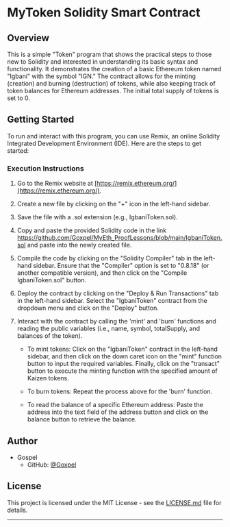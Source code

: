 # MyToken Solidity Smart Contract

## Overview

This is a simple "Token" program that shows the practical steps to those new to Solidity and interested in understanding its basic syntax and functionality. It demonstrates the creation of a basic Ethereum token named "Igbani" with the symbol "IGN." The contract allows for the minting (creation) and burning (destruction) of tokens, while also keeping track of token balances for Ethereum addresses. The initial total supply of tokens is set to 0.

## Getting Started

To run and interact with this program, you can use Remix, an online Solidity Integrated Development Environment (IDE). Here are the steps to get started:

### Execution Instructions

1. Go to the Remix website at [https://remix.ethereum.org/](https://remix.ethereum.org/).

2. Create a new file by clicking on the "+" icon in the left-hand sidebar.

3. Save the file with a .sol extension (e.g., IgbaniToken.sol).

4. Copy and paste the provided Solidity code in the link https://github.com/Goxpel/MyEth_ProofLessons/blob/main/IgbaniToken.sol and paste into the newly created file.

5. Compile the code by clicking on the "Solidity Compiler" tab in the left-hand sidebar. Ensure that the "Compiler" option is set to "0.8.18" (or another compatible version), and then click on the "Compile IgbaniToken.sol" button.

6. Deploy the contract by clicking on the "Deploy & Run Transactions" tab in the left-hand sidebar. Select the "IgbaniToken" contract from the dropdown menu and click on the "Deploy" button.

7. Interact with the contract by calling the 'mint' and 'burn' functions and reading the public variables (i.e., name, symbol, totalSupply, and balances of the token).

   - To mint tokens: Click on the "IgbaniToken" contract in the left-hand sidebar, and then click on the down caret icon on the "mint" function button to input the required variables. Finally, click on the "transact" button to execute the minting function with the specified amount of Kaizen tokens.

   - To burn tokens: Repeat the process above for the 'burn' function.

   - To read the balance of a specific Ethereum address: Paste the address into the text field of the address button and click on the balance button to retrieve the balance.

## Author

- Gospel
  - GitHub: [@Goxpel](https://github.com/Goxpel)

## License

This project is licensed under the MIT License - see the [LICENSE.md](LICENSE.md) file for details.

---
